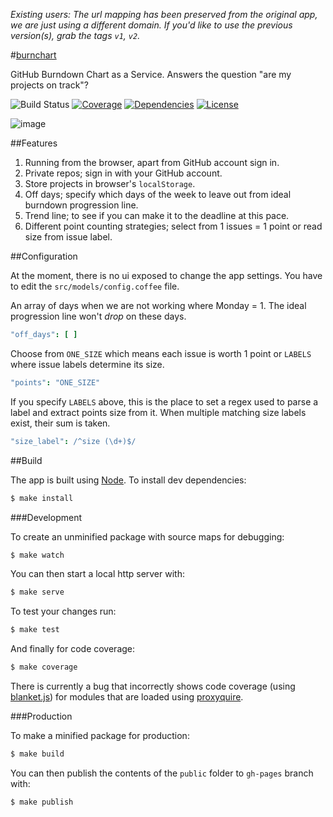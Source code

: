 *Existing users: The url mapping has been preserved from the original app, we are just using a different domain. If you'd like to use the previous version(s), grab the tags `v1`, `v2`.*

#[burnchart](http://burnchart.io)

GitHub Burndown Chart as a Service. Answers the question "are my projects on track"?

![Build Status](http://img.shields.io/codeship/31951cd0-42c7-0132-d601-5ea438edf284.svg?style=flat)
[![Coverage](http://img.shields.io/coveralls/radekstepan/burnchart/master.svg?style=flat)](<https://coveralls.io/r/radekstepan/burnchart>)
[![Dependencies](http://img.shields.io/david/radekstepan/burnchart.svg?style=flat)](https://david-dm.org/radekstepan/burnchart)
[![License](http://img.shields.io/badge/license-AGPL--3.0-red.svg?style=flat)](LICENSE)

![image](https://raw.githubusercontent.com/radekstepan/burnchart/master/public/screenshots.jpg)

##Features

1. Running from the browser, apart from GitHub account sign in.
1. Private repos; sign in with your GitHub account.
1. Store projects in browser's `localStorage`.
1. Off days; specify which days of the week to leave out from ideal burndown progression line.
1. Trend line; to see if you can make it to the deadline at this pace.
1. Different point counting strategies; select from 1 issues = 1 point or read size from issue label.

##Configuration

At the moment, there is no ui exposed to change the app settings. You have to edit the `src/models/config.coffee` file.

An array of days when we are not working where Monday = 1. The ideal progression line won't *drop* on these days.

```coffeescript
"off_days": [ ]
```

Choose from `ONE_SIZE` which means each issue is worth 1 point or `LABELS` where issue labels determine its size.

```coffeescript
"points": "ONE_SIZE"
```

If you specify `LABELS` above, this is the place to set a regex used to parse a label and extract points size from it. When multiple matching size labels exist, their sum is taken.

```coffeescript
"size_label": /^size (\d+)$/
```

##Build

The app is built using [Node](http://nodejs.org/). To install dev dependencies:

```bash
$ make install
```

###Development

To create an unminified package with source maps for debugging:

```bash
$ make watch
```

You can then start a local http server with:

```bash
$ make serve
```

To test your changes run:

```bash
$ make test
```

And finally for code coverage:

```bash
$ make coverage
```

There is currently a bug that incorrectly shows code coverage (using [blanket.js](http://blanketjs.org/)) for modules that are loaded using [proxyquire](https://github.com/thlorenz/proxyquire).

###Production

To make a minified package for production:

```bash
$ make build
```

You can then publish the contents of the `public` folder to `gh-pages` branch with:

```bash
$ make publish
```
